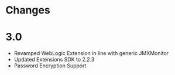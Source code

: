 Changes
=======
# 3.0

* Revamped WebLogic Extension in line with generic JMXMonitor
* Updated Extensions SDK to 2.2.3
* Password Encryption Support